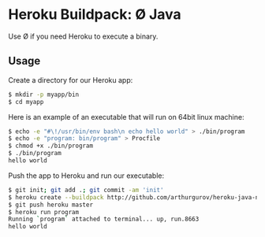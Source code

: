 # Heroku Buildpack: Ø Java

Use Ø if you need Heroku to execute a binary.

## Usage

Create a directory for our Heroku app:

```bash
$ mkdir -p myapp/bin
$ cd myapp
```

Here is an example of an executable that will run on 64bit linux machine:

```bash
$ echo -e "#\!/usr/bin/env bash\n echo hello world" > ./bin/program
$ echo -e "program: bin/program" > Procfile
$ chmod +x ./bin/program
$ ./bin/program
hello world
```

Push the app to Heroku and run our executable:

```bash
$ git init; git add .; git commit -am 'init'
$ heroku create --buildpack http://github.com/arthurgurov/heroku-java-null-buildpack.git
$ git push heroku master
$ heroku run program
Running `program` attached to terminal... up, run.8663
hello world
```
